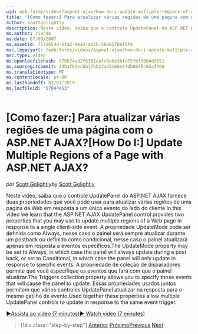```yaml
---
uid: web-forms/videos/aspnet-ajax/how-do-i-update-multiple-regions-of-a-page-with-aspnet-ajax
title: '[Como fazer:] Para atualizar várias regiões de uma página com o ASP.NET AJAX? | Microsoft Docs'
author: scottgolightly
description: Neste vídeo, saiba que o controle UpdatePanel do ASP.NET AJAX fornece duas propriedades que você pode usar para atualizar várias regiões de uma página da Web na resposta...
ms.author: riande
ms.date: 07/09/2007
ms.assetid: 7572654d-6fa2-4ea3-a43b-56a8578af0f6
msc.legacyurl: /web-forms/videos/aspnet-ajax/how-do-i-update-multiple-regions-of-a-page-with-aspnet-ajax
msc.type: video
ms.openlocfilehash: 87bb74ed2f6301cafc6abe3bfa75fbf3884dd651
ms.sourcegitcommit: 24b1f6decbb17bb22a45166e5fdb0845c65af498
ms.translationtype: MT
ms.contentlocale: pt-BR
ms.lasthandoff: 03/01/2019
ms.locfileid: "57044453"
---
```

<a name="how-do-i-update-multiple-regions-of-a-page-with-aspnet-ajax"></a><span data-ttu-id="559cf-104">[Como fazer:] Para atualizar várias regiões de uma página com o ASP.NET AJAX?</span><span class="sxs-lookup"><span data-stu-id="559cf-104">[How Do I:] Update Multiple Regions of a Page with ASP.NET AJAX?</span></span>
====================
<span data-ttu-id="559cf-105">por [Scott Golightly](https://github.com/scottgolightly)</span><span class="sxs-lookup"><span data-stu-id="559cf-105">by [Scott Golightly](https://github.com/scottgolightly)</span></span>

<span data-ttu-id="559cf-106">Neste vídeo, saiba que o controle UpdatePanel do ASP.NET AJAX fornece duas propriedades que você pode usar para atualizar várias regiões de uma página da Web em resposta a um único evento do lado do cliente.</span><span class="sxs-lookup"><span data-stu-id="559cf-106">In this video we learn that the ASP.NET AJAX UpdatePanel control provides two properties that you may use to update multiple regions of a Web page in response to a single client-side event.</span></span> <span data-ttu-id="559cf-107">A propriedade UpdateMode pode ser definida como Always, nesse caso o painel será sempre atualizar durante um postback ou definido como condicional, nesse caso o painel atualizará apenas em resposta a eventos específicos.</span><span class="sxs-lookup"><span data-stu-id="559cf-107">The UpdateMode property may be set to Always, in which case the panel will always update during a post back, or set to Conditional, in which case the panel will only update in response to specific events.</span></span> <span data-ttu-id="559cf-108">A propriedade de coleção de disparadores permite que você especifique os eventos que fará com que o painel atualizar.</span><span class="sxs-lookup"><span data-stu-id="559cf-108">The Triggers collection property allows you to specify those events that will cause the panel to update.</span></span> <span data-ttu-id="559cf-109">Essas propriedades usados juntos permitem que vários controles UpdatePanel atualizar na resposta para o mesmo gatilho de evento.</span><span class="sxs-lookup"><span data-stu-id="559cf-109">Used together these properties allow multiple UpdatePanel controls to update in response to the same event trigger.</span></span>

[<span data-ttu-id="559cf-110">&#9654;Assista ao vídeo (7 minutos)</span><span class="sxs-lookup"><span data-stu-id="559cf-110">&#9654; Watch video (7 minutes)</span></span>](https://channel9.msdn.com/Blogs/ASP-NET-Site-Videos/how-do-i-update-multiple-regions-of-a-page-with-aspnet-ajax)

> [!div class="step-by-step"]
> <span data-ttu-id="559cf-111">[Anterior](how-do-i-implement-the-ajax-after-processing-pattern.md)
> [Próximo](how-do-i-choose-between-methods-of-ajax-page-updates.md)</span><span class="sxs-lookup"><span data-stu-id="559cf-111">[Previous](how-do-i-implement-the-ajax-after-processing-pattern.md)
[Next](how-do-i-choose-between-methods-of-ajax-page-updates.md)</span></span>

